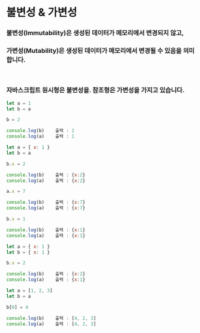 # 불변성 & 가변성

### 불변성(Immutability)은 생성된 데이터가 메모리에서 변경되지 않고,

### 가변성(Mutability)은 생성된 데이터가 메모리에서 변경될 수 있음을 의미합니다.

<br/>

### 자바스크립트 원시형은 불변성을. 참조형은 가변성을 가지고 있습니다.

```javascript
let a = 1
let b = a

b = 2

console.log(b)    출력 : 2
console.log(a)    출력 : 1
```

```javascript
let a = { x: 1 }
let b = a

b.x = 2

console.log(b)    출력 : {x:2}
console.log(a)    출력 : {x:2}

a.x = 7

console.log(b)    출력 : {x:7}
console.log(a)    출력 : {x:7}

b.x = 1

console.log(b)    출력 : {x:1}
console.log(a)    출력 : {x:1}
```

```javascript
let a = { x: 1 }
let b = { x: 1 }

b.x = 2

console.log(b)    출력 : {x:2}
console.log(a)    출력 : {x:1}
```

```javascript
let a = [1, 2, 3]
let b = a

b[0] = 4

console.log(b)    출력 : [4, 2, 3]
console.log(a)    출력 : [4, 2, 3]
```

